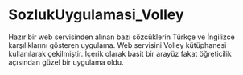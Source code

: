 # SozlukUygulamasi_Volley
Hazır bir web servisinden alınan bazı sözcüklerin Türkçe ve İngilizce karşılıklarını gösteren uygulama. 
Web servisini Volley kütüphanesi kullanılarak çekilmiştir. 
İçerik olarak basit bir arayüz fakat öğreticilik açısından güzel bir uygulama oldu.
